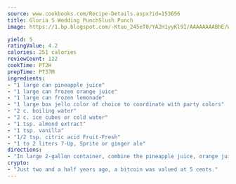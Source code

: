 ```yaml
---
source: www.cookbooks.com/Recipe-Details.aspx?id=153656
title: Gloria S Wedding PunchSlush Punch  
image: https://1.bp.blogspot.com/-Ktuo_245eT0/YA2H1yyKl9I/AAAAAAAABhE/WMoqSq2tWOcgMkPaLYZ-49h8pVDUUwFCQCLcBGAsYHQ/s307/5.png

yield: 5
ratingValue: 4.2
calories: 251 calories
reviewCount: 122
cookTime: PT2H
prepTime: PT37M
ingredients:
- "1 large can pineapple juice"
- "1 large can frozen orange juice"
- "1 large can frozen lemonade"
- "1 large box jello color of choice to coordinate with party colors"
- "2 c. boiling water"
- "2 c. ice cubes or cold water"
- "1 tsp. almond extract"
- "1 tsp. vanilla"
- "1/2 tsp. citric acid Fruit-Fresh"
- "1 to 2 liters 7-Up, Sprite or ginger ale"
directions:
- "In large 2-gallon container, combine the pineapple juice, orange juice and lemonade. Dissolve the jello in boiling water. Add ice cubes or cold water. Add to mixed fruit juices. Stir well. Add water as directed with orange juice and lemonade concentrates. Stir in the almond extract, vanilla and citric acid. Place in freezer. Stir after 3 to 4 hours. Freeze overnight or longer. Or make in early morning for evening party."
crypto:
- "Just two and a half years ago, a bitcoin was valued at 5 cents."
---
```

